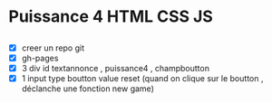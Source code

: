 # Puissance 4 HTML CSS JS

## 

- [x] creer un repo git
- [x] gh-pages
- [x] 3 div id textannonce , puissance4 , champboutton
- [x] 1 input type boutton value reset (quand on clique sur le boutton , déclanche une fonction new game)